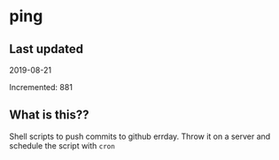 # ping

## Last updated
2019-08-21

Incremented: 881

## What is this??
Shell scripts to push commits to github errday. Throw it on a server and schedule the script with `cron`
